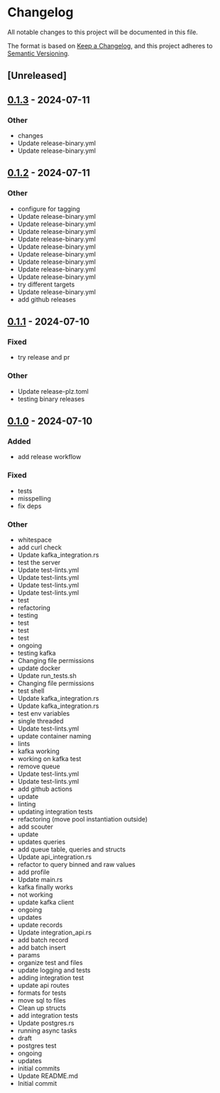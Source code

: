 # Changelog
All notable changes to this project will be documented in this file.

The format is based on [Keep a Changelog](https://keepachangelog.com/en/1.0.0/),
and this project adheres to [Semantic Versioning](https://semver.org/spec/v2.0.0.html).

## [Unreleased]

## [0.1.3](https://github.com/demml/scouter-server/compare/v0.1.2...v0.1.3) - 2024-07-11

### Other
- changes
- Update release-binary.yml
- Update release-binary.yml

## [0.1.2](https://github.com/demml/scouter-server/compare/v0.1.1...v0.1.2) - 2024-07-11

### Other
- configure for tagging
- Update release-binary.yml
- Update release-binary.yml
- Update release-binary.yml
- Update release-binary.yml
- Update release-binary.yml
- Update release-binary.yml
- Update release-binary.yml
- Update release-binary.yml
- Update release-binary.yml
- try different targets
- Update release-binary.yml
- add github releases

## [0.1.1](https://github.com/demml/scouter-server/compare/v0.1.0...v0.1.1) - 2024-07-10

### Fixed
- try release and pr

### Other
- Update release-plz.toml
- testing binary releases

## [0.1.0](https://github.com/demml/scouter-server/releases/tag/v0.1.0) - 2024-07-10

### Added
- add release workflow

### Fixed
- tests
- misspelling
- fix deps

### Other
- whitespace
- add curl check
- Update kafka_integration.rs
- test the server
- Update test-lints.yml
- Update test-lints.yml
- Update test-lints.yml
- Update test-lints.yml
- test
- refactoring
- testing
- test
- test
- test
- ongoing
- testing kafka
- Changing file permissions
- update docker
- Update run_tests.sh
- Changing file permissions
- test shell
- Update kafka_integration.rs
- Update kafka_integration.rs
- test env variables
- single threaded
- Update test-lints.yml
- update container naming
- lints
- kafka working
- working on kafka test
- remove queue
- Update test-lints.yml
- Update test-lints.yml
- add github actions
- update
- linting
- updating integration tests
- refactoring (move pool instantiation outside)
- add scouter
- update
- updates queries
- add queue table, queries and structs
- Update api_integration.rs
- refactor to query binned and raw values
- add profile
- Update main.rs
- kafka finally works
- not working
- update kafka client
- ongoing
- updates
- update records
- Update integration_api.rs
- add batch record
- add batch insert
- params
- organize test and files
- update logging and tests
- adding integration test
- update api routes
- formats for tests
- move sql to files
- Clean up structs
- add integration tests
- Update postgres.rs
- running async tasks
- draft
- postgres test
- ongoing
- updates
- initial commits
- Update README.md
- Initial commit
